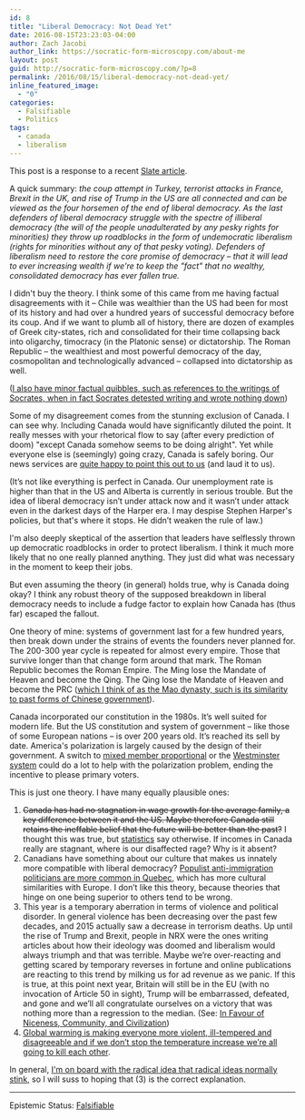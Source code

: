 ```yaml
---
id: 8
title: "Liberal Democracy: Not Dead Yet"
date: 2016-08-15T23:23:03-04:00
author: Zach Jacobi
author_link: https://socratic-form-microscopy.com/about-me
layout: post
guid: http://socratic-form-microscopy.com/?p=8
permalink: /2016/08/15/liberal-democracy-not-dead-yet/
inline_featured_image:
  - "0"
categories:
  - Falsifiable
  - Politics
tags:
  - canada
  - liberalism
---
```


This post is a response to a recent <a href="http://www.slate.com/articles/news_and_politics/cover_story/2016/08/the_week_democracy_died_how_brexit_nice_turkey_and_trump_are_all_connected.html">Slate article</a>.

A quick summary: <em>the coup attempt in Turkey, terrorist attacks in France, Brexit in the UK, and rise of Trump in the US are all connected and can be viewed as the four horsemen of the end of liberal democracy. As the last defenders of liberal democracy struggle with the spectre of illiberal democracy (the will of the people unadulterated by any pesky rights for minorities) they throw up roadblocks in the form of undemocratic liberalism (rights for minorities without any of that pesky voting). Defenders of liberalism need to restore the core promise of democracy – that it will lead to ever increasing wealth if we're to keep the "fact" that no wealthy, consolidated democracy has ever fallen true.</em>

I didn't buy the theory. I think some of this came from me having factual disagreements with it – Chile was wealthier than the US had been for most of its history and had over a hundred years of successful democracy before its coup. And if we want to plumb all of history, there are dozen of examples of Greek city-states, rich and consolidated for their time collapsing back into oligarchy, timocracy (in the Platonic sense) or dictatorship. The Roman Republic – the wealthiest and most powerful democracy of the day, cosmopolitan and technologically advanced – collapsed into dictatorship as well.

(<a href="http://outofthejungle.blogspot.ca/2007/11/socrates-objections-to-writing.html">I also have minor factual quibbles, such as references to the writings of Socrates, when in fact Socrates detested writing and wrote nothing down</a>)

Some of my disagreement comes from the stunning exclusion of Canada. I can see why. Including Canada would have significantly diluted the point. It really messes with your rhetorical flow to say (after every prediction of doom) "except Canada somehow seems to be doing alright". Yet while everyone else is (seemingly) going crazy, Canada is safely boring. Our news services are <a href="http://www.cbc.ca/news/business/canada-economy-stability-1.3711653">quite happy to point this out to us</a> (and laud it to us).

(It’s not like everything is perfect in Canada. Our unemployment rate is higher than that in the US and Alberta is currently in serious trouble. But the idea of liberal democracy isn’t under attack now and it wasn’t under attack even in the darkest days of the Harper era. I may despise Stephen Harper's policies, but that's where it stops. He didn’t weaken the rule of law.)

I'm also deeply skeptical of the assertion that leaders have selflessly thrown up democratic roadblocks in order to protect liberalism. I think it much more likely that no one really planned anything. They just did what was necessary in the moment to keep their jobs.

But even assuming the theory (in general) holds true, why is Canada doing okay? I think any robust theory of the supposed breakdown in liberal democracy needs to include a fudge factor to explain how Canada has (thus far) escaped the fallout.

One theory of mine: systems of government last for a few hundred years, then break down under the strains of events the founders never planned for. The 200-300 year cycle is repeated for almost every empire. Those that survive longer than that change form around that mark. The Roman Republic becomes the Roman Empire. The Ming lose the Mandate of Heaven and become the Qing. The Qing lose the Mandate of Heaven and become the PRC (<a href="https://en.wikipedia.org/wiki/Economic_history_of_China_before_1912">which I think of as the Mao dynasty, such is its similarity to past forms of Chinese government</a>).

Canada incorporated our constitution in the 1980s. It’s well suited for modern life. But the US constitution and system of government – like those of some European nations – is over 200 years old. It’s reached its sell by date. America's polarization is largely caused by the design of their government. A switch to <a href="http://induecourse.ca/trump-and-electoral-reform-connecting-the-dots/">mixed member proportional</a> or the <a href="http://induecourse.ca/america-needs-a-parliament/">Westminster system</a> could do a lot to help with the polarization problem, ending the incentive to please primary voters.

This is just one theory. I have many equally plausible ones:

<ol id='zach-is-wrong-anchor'>
 	<li><del>Canada has had no stagnation in wage growth for the average family, a key difference between it and the US. Maybe therefore Canada still retains the ineffable belief that the future will be better than the past?</del> I thought this was true, but <a href="https://www12.statcan.gc.ca/census-recensement/2006/as-sa/97-563/p1-eng.cfm">statistics</a> say otherwise. If incomes in Canada really are stagnant, where is our disaffected rage? Why is it absent?</li>
 	<li>Canadians have something about our culture that makes us innately more compatible with liberal democracy? <a href="https://en.wikipedia.org/wiki/Pierre_Karl_P%C3%A9ladeau">Populist anti-immigration politicians are more common in Quebec</a>, which has more cultural similarities with Europe. I don’t like this theory, because theories that hinge on one being superior to others tend to be wrong.</li>
 	<li>This year is a temporary aberration in terms of violence and political disorder. In general violence has been decreasing over the past few decades, and 2015 actually saw a decrease in terrorism deaths. Up until the rise of Trump and Brexit, people in NRX were the ones writing articles about how their ideology was doomed and liberalism would always triumph and that was terrible. Maybe we’re over-reacting and getting scared by temporary reverses in fortune and online publications are reacting to this trend by milking us for ad revenue as we panic. If this is true, at this point next year, Britain will still be in the EU (with no invocation of Article 50 in sight), Trump will be embarrassed, defeated, and gone and we’ll all congratulate ourselves on a victory that was nothing more than a regression to the median. (See: <a href="http://slatestarcodex.com/2014/02/23/in-favor-of-niceness-community-and-civilization/">In Favour of Niceness, Community, and Civilization</a>)</li>
 	<li><a href="http://www.dw.com/en/higher-temperatures-lead-to-substantially-more-violence/a-18029934">Global warming is making everyone more violent, ill-tempered and disagreeable and if we don’t stop the temperature increase we’re all going to kill each other</a>.</li>
</ol>
In general, <a href="http://induecourse.ca/in-praise-of-status-quo-ism-or-10-theses-arising-from-the-brexit-fiasco/">I'm on board with the radical idea that radical ideas normally stink,</a> so I will suss to hoping that (3) is the correct explanation.

<hr class="post-end" />
<p class="epistemic-status">Epistemic Status: <a href="{{ site.baseurl }}/about-me/">Falsifiable</a></p>
